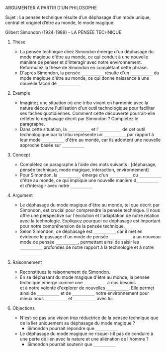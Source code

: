 ARGUMENTER À PARTIR D’UN PHILOSOPHE

Sujet : La pensée technique résulte d’un déphasage d’un mode unique, central et originel d’être au monde, le mode magique.

Gilbert Simondon (1924-1989) - LA PENSÉE TECHNIQUE

1. Thèse
   - La pensée technique chez Simondon émerge d'un déphasage du mode magique d'être au monde, ce qui conduit à une nouvelle manière de penser et d'interagir avec notre environnement. Reformulez la thèse de Simondon en complétant cette phrase.
   - D'après Simondon, la pensée `__________` résulte d'un `__________` du mode magique d'être au monde, ce qui donne naissance à une nouvelle façon de `__________`

2. Exemple
   - Imaginez une situation où une tribu vivant en harmonie avec la nature découvre l'utilisation d'un outil technologique pour faciliter ses tâches quotidiennes. Comment cette découverte pourrait-elle refléter le déphasage décrit par Simondon ? Complétez le paragraphe.
   - Dans cette situation, la `__________` et l'`__________` de cet outil technologique par la tribu représente un `__________` par rapport à leur mode `__________` d'être au monde, car ils adoptent une nouvelle approche basée sur `__________`

3. Concept
   - Complétez ce paragraphe à l’aide des mots suivants : [déphasage, pensée technique, mode magique, interaction, environnement]
   - Pour Simondon, la `__________` émerge d'un `__________` du `__________` d'être au monde, ce qui implique une nouvelle manière d`__________` et d'interagir avec notre `__________`

4. Argument
   - Le déphasage du mode magique d'être au monde, tel que décrit par Simondon, est crucial pour comprendre la pensée technique. Il nous offre une perspective sur l'évolution et l'adaptation de notre relation avec la technologie. Expliquez pourquoi ce déphasage est important pour notre compréhension de la pensée technique.
   - Selon Simondon, ce déphasage est `__________` car il met en évidence le passage d'un mode de pensée `__________` à un nouveau mode de pensée `__________`, permettant ainsi de saisir les `__________` profondes de notre rapport à la technologie et à notre `__________`

5. Raisonnement
   - Reconstituez le raisonnement de Simondon.
   - En se déphasant du mode magique d'être au monde, la pensée technique émerge comme une `__________` à nos besoins `__________` et à notre volonté d'explorer de nouvelles `__________`. Elle permet ainsi de `__________` et de `__________` notre environnement pour mieux nous `__________` et `__________` avec lui.

6. Objections
   - N'est-ce pas une vision trop réductrice de la pensée technique que de la lier uniquement au déphasage du mode magique ?
     - Simondon pourrait répondre que `__________`
   - Le déphasage du mode magique ne risque-t-il pas de conduire à une perte de lien avec la nature et une aliénation de l'homme ?
     - Simondon pourrait soutenir que `__________`
